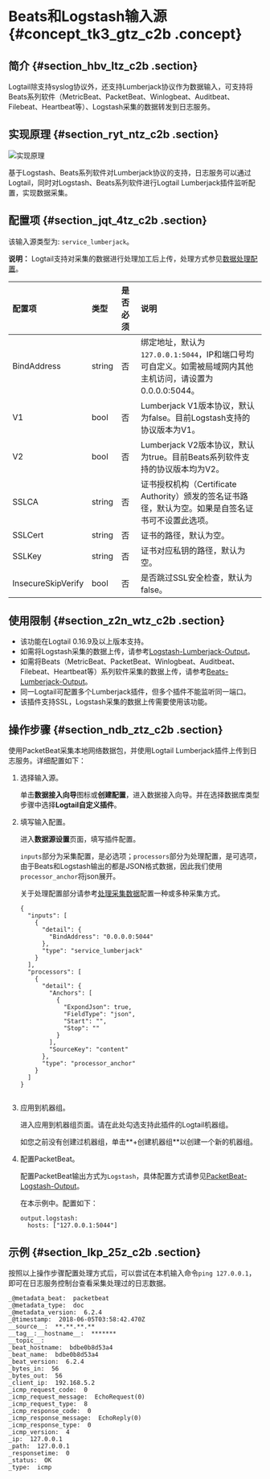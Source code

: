 # Beats和Logstash输入源 {#concept_tk3_gtz_c2b .concept}

## 简介 {#section_hbv_ltz_c2b .section}

Logtail除支持syslog协议外，还支持Lumberjack协议作为数据输入，可支持将Beats系列软件（MetricBeat、PacketBeat、Winlogbeat、Auditbeat、Filebeat、Heartbeat等）、Logstash采集的数据转发到日志服务。

## 实现原理 {#section_ryt_ntz_c2b .section}

![](images/6263_zh-CN.png "实现原理")

基于Logstash、Beats系列软件对Lumberjack协议的支持，日志服务可以通过Logtail，同时对Logstash、Beats系列软件进行Logtail Lumberjack插件监听配置，实现数据采集。

## 配置项 {#section_jqt_4tz_c2b .section}

该输入源类型为: `service_lumberjack`。

**说明：** Logtail支持对采集的数据进行处理加工后上传，处理方式参见[数据处理配置](cn.zh-CN/用户指南/Logtail采集/自定义插件/处理采集数据.md)。

|配置项|类型|是否必须|说明|
|:--|:-|:---|:-|
|BindAddress|string|否|绑定地址，默认为`127.0.0.1:5044`，IP和端口号均可自定义。如需被局域网内其他主机访问，请设置为0.0.0.0:5044。|
|V1|bool|否|Lumberjack V1版本协议，默认为false。目前Logstash支持的协议版本为V1。|
|V2|bool|否|Lumberjack V2版本协议，默认为true。目前Beats系列软件支持的协议版本均为V2。|
|SSLCA|string|否|证书授权机构（Certificate Authority）颁发的签名证书路径，默认为空。如果是自签名证书可不设置此选项。|
|SSLCert|string|否|证书的路径，默认为空。|
|SSLKey|string|否|证书对应私钥的路径，默认为空。|
|InsecureSkipVerify|bool|否|是否跳过SSL安全检查，默认为false。|

## 使用限制 {#section_z2n_wtz_c2b .section}

-   该功能在Logtail 0.16.9及以上版本支持。
-   如需将Logstash采集的数据上传，请参考[Logstash-Lumberjack-Output](https://www.elastic.co/guide/en/logstash/current/plugins-outputs-lumberjack.html)。
-   如需将Beats（MetricBeat、PacketBeat、Winlogbeat、Auditbeat、Filebeat、Heartbeat等）系列软件采集的数据上传，请参考[Beats-Lumberjack-Output](https://www.elastic.co/guide/en/beats/metricbeat/current/logstash-output.html)。
-   同一Logtail可配置多个Lumberjack插件，但多个插件不能监听同一端口。
-   该插件支持SSL，Logstash采集的数据上传需要使用该功能。

## 操作步骤 {#section_ndb_ztz_c2b .section}

使用PacketBeat采集本地网络数据包，并使用Logtail Lumberjack插件上传到日志服务。详细配置如下：

1.  选择输入源。

    单击**数据接入向导**图标或**创建配置**，进入数据接入向导。并在选择数据库类型步骤中选择**Logtail自定义插件**。

2.  填写输入配置。

    进入**数据源设置**页面，填写插件配置。

     `inputs`部分为采集配置，是必选项；`processors`部分为处理配置，是可选项，由于Beats和Logstash输出的都是JSON格式数据，因此我们使用`processor_anchor`将json展开。

    关于处理配置部分请参考[处理采集数据](cn.zh-CN/用户指南/Logtail采集/自定义插件/处理采集数据.md)配置一种或多种采集方式。

    ``` {#codeblock_6mx_qms_2vd}
    {
      "inputs": [
        {
          "detail": {
            "BindAddress": "0.0.0.0:5044"
          },
          "type": "service_lumberjack"
        }
      ],
      "processors": [
        {
          "detail": {
            "Anchors": [
              {
                "ExpondJson": true,
                "FieldType": "json",
                "Start": "",
                "Stop": ""
              }
            ],
            "SourceKey": "content"
          },
          "type": "processor_anchor"
        }
      ]
    }
    					
    ```

3.  应用到机器组。

    进入应用到机器组页面。请在此处勾选支持此插件的Logtail机器组。

    如您之前没有创建过机器组，单击**+创建机器组**以创建一个新的机器组。

4.  配置PacketBeat。

    配置PacketBeat输出方式为`Logstash`，具体配置方式请参见[PacketBeat-Logstash-Output](https://www.elastic.co/guide/en/beats/packetbeat/current/logstash-output.html)。

    在本示例中。配置如下：

    ``` {#codeblock_eg9_vkt_wsh}
    output.logstash:
      hosts: ["127.0.0.1:5044"]
    ```


## 示例 {#section_lkp_25z_c2b .section}

按照以上操作步骤配置处理方式后，可以尝试在本机输入命令`ping 127.0.0.1`，即可在日志服务控制台查看采集处理过的日志数据。

``` {#codeblock_bpf_aik_t93}
_@metadata_beat:  packetbeat
_@metadata_type:  doc
_@metadata_version:  6.2.4
_@timestamp:  2018-06-05T03:58:42.470Z
__source__:  **.**.**.**
__tag__:__hostname__:  *******
__topic__:  
_beat_hostname:  bdbe0b8d53a4
_beat_name:  bdbe0b8d53a4
_beat_version:  6.2.4
_bytes_in:  56
_bytes_out:  56
_client_ip:  192.168.5.2
_icmp_request_code:  0
_icmp_request_message:  EchoRequest(0)
_icmp_request_type:  8
_icmp_response_code:  0
_icmp_response_message:  EchoReply(0)
_icmp_response_type:  0
_icmp_version:  4
_ip:  127.0.0.1
_path:  127.0.0.1
_responsetime:  0
_status:  OK
_type:  icmp
			
```

